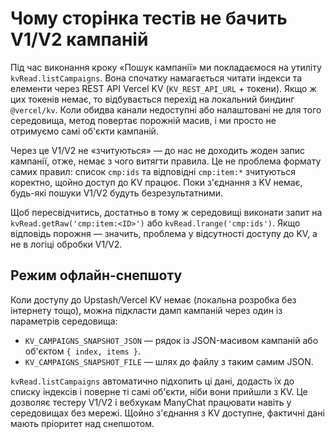 # Чому сторінка тестів не бачить V1/V2 кампаній

Під час виконання кроку «Пошук кампанії» ми покладаємося на утиліту `kvRead.listCampaigns`. Вона спочатку намагається читати індекси та елементи через REST API Vercel KV (`KV_REST_API_URL` + токени). Якщо ж цих токенів немає, то відбувається перехід на локальний биндинг `@vercel/kv`. Коли обидва канали недоступні або налаштовані не для того середовища, метод повертає порожній масив, і ми просто не отримуємо самі об'єкти кампаній.

Через це V1/V2 не «зчитуються» — до нас не доходить жоден запис кампанії, отже, немає з чого витягти правила. Це не проблема формату самих правил: список `cmp:ids` та відповідні `cmp:item:*` зчитуються коректно, щойно доступ до KV працює. Поки з'єднання з KV немає, будь-які пошуки V1/V2 будуть безрезультатними.

Щоб пересвідчитись, достатньо в тому ж середовищі виконати запит на `kvRead.getRaw('cmp:item:<ID>')` або `kvRead.lrange('cmp:ids')`. Якщо відповідь порожня — значить, проблема у відсутності доступу до KV, а не в логіці обробки V1/V2.

## Режим офлайн-снепшоту

Коли доступу до Upstash/Vercel KV немає (локальна розробка без інтернету тощо), можна підкласти дамп кампаній через один із параметрів середовища:

- `KV_CAMPAIGNS_SNAPSHOT_JSON` — рядок із JSON-масивом кампаній або об'єктом `{ index, items }`.
- `KV_CAMPAIGNS_SNAPSHOT_FILE` — шлях до файлу з таким самим JSON.

`kvRead.listCampaigns` автоматично підхопить ці дані, додасть їх до списку індексів і поверне ті самі об'єкти, ніби вони прийшли з KV. Це дозволяє тестеру V1/V2 і вебхукам ManyChat працювати навіть у середовищах без мережі. Щойно з'єднання з KV доступне, фактичні дані мають пріоритет над снепшотом.
